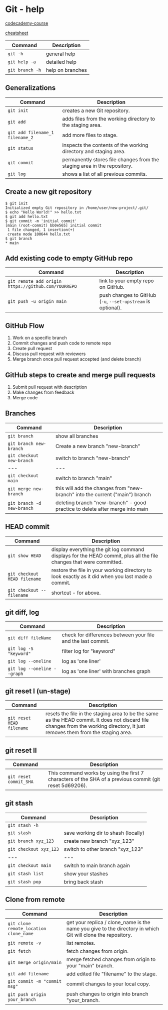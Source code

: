 # Git - help
[codecademy-course](https://www.codecademy.com/learn/learn-git/modules/learn-git-git-backtracking-u/cheatsheet)

[cheatsheet](https://www.codecademy.com/resources/docs/git/pull)

| Command                               | Description   |
|---------------------------------------|-------------|
| `git -h` | general help |
| `git help -a` | detailed help |
| `git branch -h` | help on branches |

## Generalizations
| Command                               | Description   |
|---------------------------------------|-------------|
| `git init` | creates a new Git repository. |
| `git add` | adds files from the working directory to the staging area. |
| `git add filename_1 filename_2` | add more files to stage. |
| `git status` | inspects the contents of the working directory and staging area. |
| `git commit` | permanently stores file changes from the staging area in the repository. |
| `git log` | shows a list of all previous commits. |

## Create a new git repository
```
$ git init
Initialized empty Git repository in /home/user/new-project/.git/
$ echo "Hello World!" >> hello.txt
$ git add hello.txt 
$ git commit -m 'initial commit'
[main (root-commit) bb0e565] initial commit
 1 file changed, 1 insertion(+)
 create mode 100644 hello.txt
$ git branch
* main
```

## Add existing code to empty GitHub repo
| Command                               | Description   |
|---------------------------------------|-------------|
| `git remote add origin https://github.com/YOURREPO` | link to your empty repo on GitHub. |
| `git push -u origin main` | push changes to GitHub (`-u`, `--set-upstream` is optional). |

## GitHub Flow
1.	Work on a specific branch
2.	Commit changes and push code to remote repo
3.	Create pull request
4.	Discuss pull request with reviewers
5.	Merge branch once pull request accepted (and delete branch)

## GitHub steps to create and merge pull requests
1.	Submit pull request with description
2.	Make changes from feedback
3.	Merge code

## Branches
| Command                               | Description   |
|---------------------------------------|---------------|
| `git branch` | show all branches |
| `git branch new-branch` | Create a new branch "new-branch" |
| `git checkout new-branch` | switch to branch "new-branch" |
| --- | --- |
| `git checkout main` | switch to branch "main" |
| `git merge new-branch` | this will add the changes from "new-branch" into the current ("main") branch |
| `git branch -d new-branch` | deleting branch "new-branch" - good practice to delete after merge into main |

## HEAD commit
| Command                               | Description   |
|---------------------------------------|---------------|
| `git show HEAD` | display everything the git log command displays for the HEAD commit, plus all the file changes that were committed. |
| `git checkout HEAD filename` | restore the file in your working directory to look exactly as it did when you last made a commit. |
| `git checkout -- filename` | shortcut - for above. |

## git diff, log

| Command                               | Description   |
|---------------------------------------|---------------|
| `git diff fileName` | check for differences between your file and the last commit. |
| `git log -S "keyword"` | filter log for "keyword" |
| `git log --oneline` | log as 'one liner' |
| `git log --oneline --graph` | log as 'one liner' with branches graph |

## git reset I (un-stage)
| Command                               | Description   |
|---------------------------------------|---------------|
| `git reset HEAD filename` | resets the file in the staging area to be the same as the HEAD commit. It does not discard file changes from the working directory, it just removes them from the staging area. |

## git reset II
| Command                               | Description   |
|---------------------------------------|---------------|
| `git reset commit_SHA` | This command works by using the first 7 characters of the SHA of a previous commit (git reset 5d69206). |

## git stash
| Command                               | Description   |
|---------------------------------------|---------------|
| `git stash -h` |  |
| `git stash` | save working dir to shash (locally) |
| `git branch xyz_123` | create new branch "xyz_123" |
| `git checkout xyz_123` | switch to other branch "xyz_123" |
| --- | --- |
| `git checkout main` | switch to main branch again |
| `git stash list` | show your stashes |
| `git stash pop` | bring back stash |

## Clone from remote

| Command                               | Description   |
|---------------------------------------|---------------|
| `git clone remote_location clone_name` | get your replica / clone_name is the name you give to the directory in which Git will clone the repository. |
| `git remote -v` | list remotes. |
| `git fetch` | fetch changes from origin. |
| `git merge origin/main` | merge fetched changes from origin to your "main" branch. |
| `git add filename` | add edited file "filename" to the stage. |
| `git commit -m "commit msg"` | commit changes to your local copy. |
| `git push origin your_branch` | push changes to origin into branch "your_branch. |
